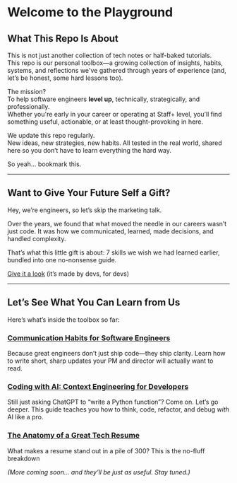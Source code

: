 # Welcome to the Playground

## What This Repo Is About

This is not just another collection of tech notes or half-baked tutorials.  
This repo is our personal toolbox—a growing collection of insights, habits, systems, and reflections we've gathered through years of experience (and, let’s be honest, some hard lessons too).

The mission?  
To help software engineers **level up**, technically, strategically, and professionally.  
Whether you're early in your career or operating at Staff+ level, you’ll find something useful, actionable, or at least thought-provoking in here.

We update this repo regularly.  
New ideas, new strategies, new habits. All tested in the real world, shared here so you don’t have to learn everything the hard way.

So yeah… bookmark this.  

---

## Want to Give Your Future Self a Gift?

Hey, we’re engineers, so let’s skip the marketing talk.

Over the years, we found that what moved the needle in our careers wasn’t just code. It was how we communicated, learned, made decisions, and handled complexity.

That’s what this little gift is about: 7 skills we wish we had learned earlier, bundled into one no-nonsense guide.

[Give it a look](https://www.bytestoskills.co/) (it’s made by devs, for devs)

---

## Let’s See What You Can Learn from Us

Here’s what’s inside the toolbox so far:

### [Communication Habits for Software Engineers](./communication_habits.md)  
Because great engineers don’t just ship code—they ship clarity. Learn how to write short, sharp updates your PM and director will actually want to read.

### [Coding with AI: Context Engineering for Developers](./coding-with-ai.md)  
Still just asking ChatGPT to “write a Python function”? Come on. Let’s go deeper. This guide teaches you how to think, code, refactor, and debug *with* AI like a pro.

### [The Anatomy of a Great Tech Resume](./tech-resume.md)  
What makes a resume stand out in a pile of 300? This is the no-fluff breakdown

*(More coming soon… and they’ll be just as useful. Stay tuned.)*
